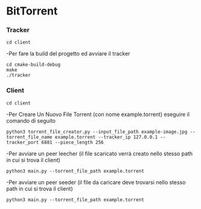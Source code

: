 # BitTorrent

### Tracker

```
cd client

```

-Per fare la build del progetto ed avviare il tracker

```
cd cmake-build-debug
make
./tracker

```


### Client

```
cd client

```

-Per Creare Un Nuovo File Torrent (con nome example.torrent) eseguire il comando di seguito

```
python3 torrent_file_creator.py --input_file_path example-image.jpg --torrent_file_name example.torrent --tracker_ip 127.0.0.1 --tracker_port 6881 --piece_length 256

```
-Per avviare un peer leecher (il file scaricato verrà creato nello stesso path in cui si trova il client)

```
python3 main.py --torrent_file_path example.torrent

```
-Per avviare un peer seeder (il file da caricare deve trovarsi nello stesso path in cui si trova il client)

```
python3 main.py --torrent_file_path example.torrent

```

